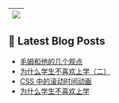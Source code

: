  <a href="https://github.com/anuraghazra/github-readme-stats"><img align="center" src="https://github-readme-stats.vercel.app/api/top-langs/?username=Usualminds&layout=compact&hide_border=true" /></a> |
| ------------- | 

## 📕 Latest Blog Posts
<!-- BLOG-POST-LIST:START -->
- [毛姆和他的几个观点](https://www.qjidea.com/maom-thinking/)
- [为什么学生不喜欢上学（二）](https://www.qjidea.com/not_like_lesson2/)
- [CSS 中的滚动时间动画](https://www.qjidea.com/css-scroll/)
- [为什么学生不喜欢上学](https://www.qjidea.com/not_like_lesson/)
<!-- BLOG-POST-LIST:END -->
